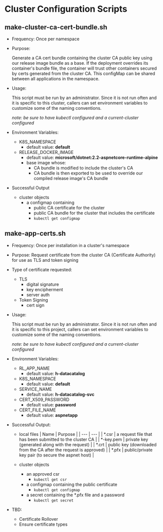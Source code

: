 # Cluster Configuration Scripts

## make-cluster-ca-cert-bundle.sh

* Frequency: Once per namespace
* Purpose:

    Generate a CA cert bundle containing the cluster CA public key using our release image bundle as a  base. If the deployment overrides its container's bundle file, the container will trust other containers secured by certs generated from the cluster CA. This configMap can be shared between all applications in the namespace.

* Usage:

    This script must be run by an administrator. Since it is not run often and it is specific to this cluster, callers can set environment variables to customize some of the naming conventions.

    *note: be sure to have kubectl configured and a current-cluster configured*

* Environment Variables:
  * K8S_NAMESPACE
    * default value: **default**
  * RELEASE_DOCKER_IMAGE
    * default value: **microsoft/dotnet:2.2-aspnetcore-runtime-alpine**
    * base image whose:
      * CA bundle is modified to include the cluster's CA
      * CA bundle is then exported to be used to override our compiled release image's CA bundle

* Successful Output
  * cluster objects
    * a configmap containing
      * public CA certificate for the cluster
      * public CA bundle for the cluster that includes the certificate
      * `kubectl get configmap`

## make-app-certs.sh

* Frequency: Once per installation in a cluster's namespace
* Purpose: Request certificate from the cluster CA (Certificate Authority) for use as TLS and token signing
* Type of certificate requested:
  * TLS
    * digital signature
    * key encipherment
    * server auth
  * Token Signing
    * cert sign

* Usage:

    This script must be run by an administrator. Since it is not run often and it is specific to this project, callers can set environment variables to customize some of the naming conventions.

    *note: be sure to have kubectl configured and a current-cluster configured*

* Environment Variables:
  * RL_APP_NAME
    * default value: **h-datacatalog**
  * K8S_NAMESPACE
    * default value: **default**
  * SERVICE_NAME
    * default value: **h-datacatalog-svc**
  * CERT_X509_PASSWORD
    * default value: **password**
  * CERT_FILE_NAME
    * default value: **aspnetapp**

* Successful Output:
  * local files
    | Name | Purpose |
    | --- | --- |
    | *.csr | a request file that has been submitted to the cluster CA |
    | *-key.pem | private key (generated along with the request) |
    | *.crt | public key (downloaded from the CA after the request is approved) |
    | *.pfx | public/private key pair (to secure the aspnet host) |

  * cluster objects
    * an approved csr
      * `kubectl get csr`
    * a configmap containing the public certificate
      * `kubectl get configmap`
    * a secret containing the *.pfx file and a password
      * `kubectl get secret`

* TBD:
  * Certificate Rollover
  * Ensure certificate types
